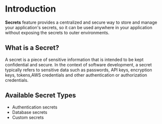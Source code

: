 # Introduction

**Secrets** feature provides a centralized and secure way to store and manage your application's secrets, so it can be used anywhere in your application without exposing the secrets to outer environments.

## What is a Secret?

A secret is a piece of sensitive information that is intended to be kept confidential and secure. In the context of software development, a secret typically refers to sensitive data such as passwords, API keys, encryption keys, tokens,AWS credentials and other authentication or authorization credentials.

## Available Secret Types

- Authentication secrets
- Database secrets
- Custom secrets
